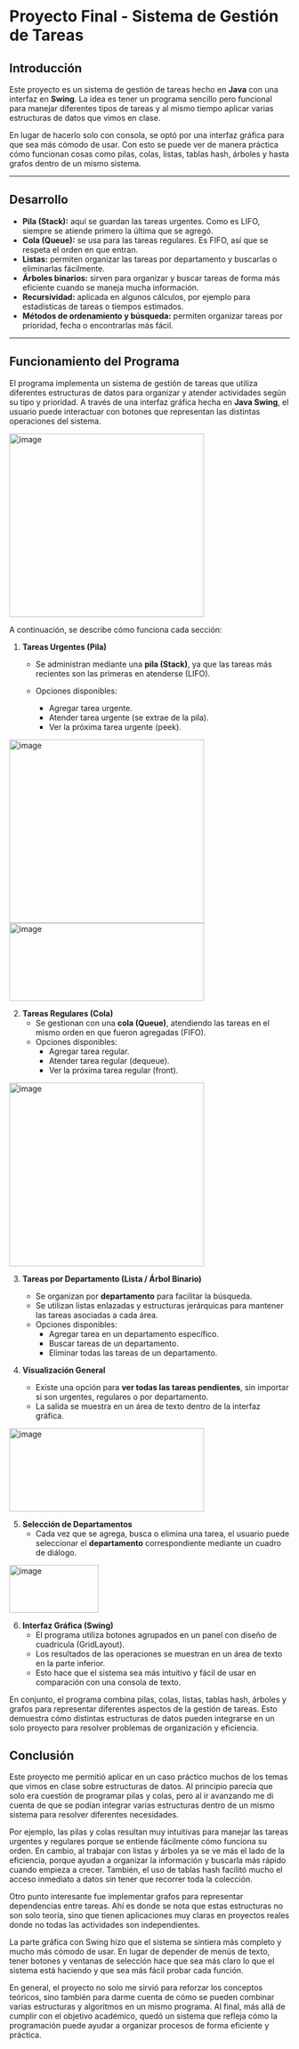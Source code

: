 # Proyecto Final - Sistema de Gestión de Tareas

## Introducción

Este proyecto es un sistema de gestión de tareas hecho en **Java** con una interfaz en **Swing**. La idea es tener un programa sencillo pero funcional para manejar diferentes tipos de tareas y al mismo tiempo aplicar varias estructuras de datos que vimos en clase.

En lugar de hacerlo solo con consola, se optó por una interfaz gráfica para que sea más cómodo de usar. Con esto se puede ver de manera práctica cómo funcionan cosas como pilas, colas, listas, tablas hash, árboles y hasta grafos dentro de un mismo sistema.

---

## Desarrollo

* **Pila (Stack):** aquí se guardan las tareas urgentes. Como es LIFO, siempre se atiende primero la última que se agregó.
* **Cola (Queue):** se usa para las tareas regulares. Es FIFO, así que se respeta el orden en que entran.
* **Listas:** permiten organizar las tareas por departamento y buscarlas o eliminarlas fácilmente.
* **Árboles binarios:** sirven para organizar y buscar tareas de forma más eficiente cuando se maneja mucha información.
* **Recursividad:** aplicada en algunos cálculos, por ejemplo para estadísticas de tareas o tiempos estimados.
* **Métodos de ordenamiento y búsqueda:** permiten organizar tareas por prioridad, fecha o encontrarlas más fácil.

---

## Funcionamiento del Programa

El programa implementa un sistema de gestión de tareas que utiliza diferentes estructuras de datos para organizar y atender actividades según su tipo y prioridad. A través de una interfaz gráfica hecha en **Java Swing**, el usuario puede interactuar con botones que representan las distintas operaciones del sistema.

<img width="350" height="330" alt="image" src="https://github.com/user-attachments/assets/54df434d-2a7c-4ea7-86e3-5d57db9e8090" />

A continuación, se describe cómo funciona cada sección:

1. **Tareas Urgentes (Pila)**

    * Se administran mediante una **pila (Stack)**, ya que las tareas más recientes son las primeras en atenderse (LIFO).
    * Opciones disponibles:

        * Agregar tarea urgente.
        * Atender tarea urgente (se extrae de la pila).
        * Ver la próxima tarea urgente (peek).

<img width="350" height="330" alt="image" src="https://github.com/user-attachments/assets/480d920d-32a0-4440-9d48-f5f1a88ee2cd" />
<img width="350" height="140" alt="image" src="https://github.com/user-attachments/assets/9d1c6188-9e8f-432a-b1a2-bc4b0e58df00" />

2. **Tareas Regulares (Cola)**
    * Se gestionan con una **cola (Queue)**, atendiendo las tareas en el mismo orden en que fueron agregadas (FIFO).
    * Opciones disponibles:
        * Agregar tarea regular.
        * Atender tarea regular (dequeue).
        * Ver la próxima tarea regular (front).
      
<img width="350" height="330" alt="image" src="https://github.com/user-attachments/assets/7bfa17f6-b5df-4592-878f-91d5bf7995e0" />

3. **Tareas por Departamento (Lista / Árbol Binario)**

    * Se organizan por **departamento** para facilitar la búsqueda.
    * Se utilizan listas enlazadas y estructuras jerárquicas para mantener las tareas asociadas a cada área.
    * Opciones disponibles:
        * Agregar tarea en un departamento específico.
        * Buscar tareas de un departamento.
        * Eliminar todas las tareas de un departamento.

4. **Visualización General**
    * Existe una opción para **ver todas las tareas pendientes**, sin importar si son urgentes, regulares o por departamento.
    * La salida se muestra en un área de texto dentro de la interfaz gráfica.
   
<img width="350" height="150" alt="image" src="https://github.com/user-attachments/assets/715e781e-9ea9-4a0f-8b33-3ca3790c8d28" />

5. **Selección de Departamentos**
    * Cada vez que se agrega, busca o elimina una tarea, el usuario puede seleccionar el **departamento** correspondiente mediante un cuadro de diálogo.

<img width="160" height="86" alt="image" src="https://github.com/user-attachments/assets/6911724d-ef58-472c-a66d-f07ae88d68d1" />

6. **Interfaz Gráfica (Swing)**
    * El programa utiliza botones agrupados en un panel con diseño de cuadrícula (GridLayout).
    * Los resultados de las operaciones se muestran en un área de texto en la parte inferior.
    * Esto hace que el sistema sea más intuitivo y fácil de usar en comparación con una consola de texto.

En conjunto, el programa combina pilas, colas, listas, tablas hash, árboles y grafos para representar diferentes aspectos de la gestión de tareas. Esto demuestra cómo distintas estructuras de datos pueden integrarse en un solo proyecto para resolver problemas de organización y eficiencia.

## Conclusión
Este proyecto me permitió aplicar en un caso práctico muchos de los temas que vimos en clase sobre estructuras de datos. Al principio parecía que solo era cuestión de programar pilas y colas, pero al ir avanzando me di cuenta de que se podían integrar varias estructuras dentro de un mismo sistema para resolver diferentes necesidades.

Por ejemplo, las pilas y colas resultan muy intuitivas para manejar las tareas urgentes y regulares porque se entiende fácilmente cómo funciona su orden. En cambio, al trabajar con listas y árboles ya se ve más el lado de la eficiencia, porque ayudan a organizar la información y buscarla más rápido cuando empieza a crecer. También, el uso de tablas hash facilitó mucho el acceso inmediato a datos sin tener que recorrer toda la colección.

Otro punto interesante fue implementar grafos para representar dependencias entre tareas. Ahí es donde se nota que estas estructuras no son solo teoría, sino que tienen aplicaciones muy claras en proyectos reales donde no todas las actividades son independientes.

La parte gráfica con Swing hizo que el sistema se sintiera más completo y mucho más cómodo de usar. En lugar de depender de menús de texto, tener botones y ventanas de selección hace que sea más claro lo que el sistema está haciendo y que sea más fácil probar cada función.


En general, el proyecto no solo me sirvió para reforzar los conceptos teóricos, sino también para darme cuenta de cómo se pueden combinar varias estructuras y algoritmos en un mismo programa. Al final, más allá de cumplir con el objetivo académico, quedó un sistema que refleja cómo la programación puede ayudar a organizar procesos de forma eficiente y práctica.
